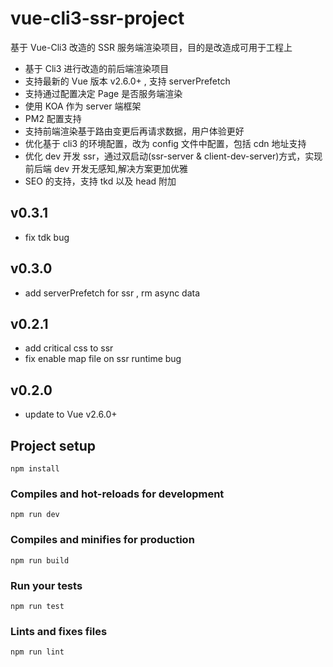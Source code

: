 # vue-cli3-ssr-project

基于 Vue-Cli3 改造的 SSR 服务端渲染项目，目的是改造成可用于工程上

- 基于 Cli3 进行改造的前后端渲染项目
- 支持最新的 Vue 版本 v2.6.0+ , 支持 serverPrefetch
- 支持通过配置决定 Page 是否服务端渲染
- 使用 KOA 作为 server 端框架
- PM2 配置支持
- 支持前端渲染基于路由变更后再请求数据，用户体验更好
- 优化基于 cli3 的环境配置，改为 config 文件中配置，包括 cdn 地址支持
- 优化 dev 开发 ssr，通过双启动(ssr-server & client-dev-server)方式，实现前后端 dev 开发无感知,解决方案更加优雅
- SEO 的支持，支持 tkd 以及 head 附加

## v0.3.1

- fix tdk bug

## v0.3.0

- add serverPrefetch for ssr , rm async data

## v0.2.1

- add critical css to ssr
- fix enable map file on ssr runtime bug

## v0.2.0

- update to Vue v2.6.0+

## Project setup

```
npm install
```

### Compiles and hot-reloads for development

```
npm run dev
```

### Compiles and minifies for production

```
npm run build
```

### Run your tests

```
npm run test
```

### Lints and fixes files

```
npm run lint
```

